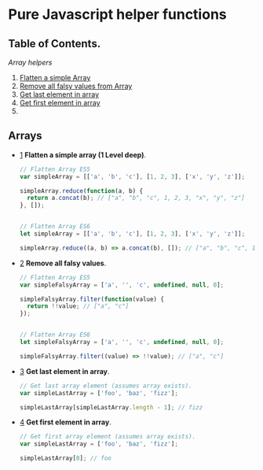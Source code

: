 # Pure Javascript helper functions

## Table of Contents.

  *Array helpers*

  1. [Flatten a simple Array](#array-flatten)
  1. [Remove all falsy values from Array](#array-filter-falsy-values)
  1. [Get last element in array](#array-return-last-array)
  1. [Get first element in array](#array-return-first-array)
  1. []()

## Arrays

  <a name="array-flatten"></a><a name="2.1"></a>
  - [1](#array-flatten)  **Flatten a simple array (1 Level deep)**.


    ```javascript
    // Flatten Array ES5
    var simpleArray = [['a', 'b', 'c'], [1, 2, 3], ['x', 'y', 'z']];

    simpleArray.reduce(function(a, b) {
      return a.concat(b); // ["a", "b", "c", 1, 2, 3, "x", "y", "z"]
    }, []);


    // Flatten Array ES6
    let simpleArray = [['a', 'b', 'c'], [1, 2, 3], ['x', 'y', 'z']];

    simpleArray.reduce((a, b) => a.concat(b), []); // ["a", "b", "c", 1, 2, 3, "x", "y", "z"]

    ```

  <a name="array-filter-falsy-values"></a><a name="2.1"></a>
  - [2](#array-filter-falsy-values) **Remove all falsy values**.


    ```javascript
    // Flatten Array ES5
    var simpleFalsyArray = ['a', '', 'c', undefined, null, 0];

    simpleFalsyArray.filter(function(value) {
      return !!value; // ["a", "c"]
    });


    // Flatten Array ES6
    let simpleFalsyArray = ['a', '', 'c', undefined, null, 0];

    simpleFalsyArray.filter((value) => !!value); // ["a", "c"]

    ```

  <a name="array-return-last-array"></a><a name="2.1"></a>
  - [3](#array-return-last-array) **Get last element in array**.


    ```javascript
    // Get last array element (assumes array exists).
    var simpleLastArray = ['foo', 'baz', 'fizz'];

    simpleLastArray[simpleLastArray.length - 1]; // fizz

    ```

  <a name="array-return-first-array"></a><a name="2.1"></a>
  - [4](#array-return-first-array) **Get first element in array**.


    ```javascript
    // Get first array element (assumes array exists).
    var simpleLastArray = ['foo', 'baz', 'fizz'];

    simpleLastArray[0]; // foo

    ```
